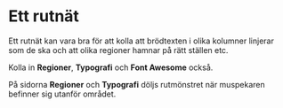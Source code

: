 Ett rutnät
=============
Ett rutnät kan vara bra för att kolla att brödtexten i olika kolumner linjerar som de ska och att olika regioner hamnar på rätt ställen etc.

Kolla in **Regioner**, **Typografi** och **Font Awesome** också. 

På sidorna **Regioner** och **Typografi** döljs rutmönstret när muspekaren befinner sig utanför området.
